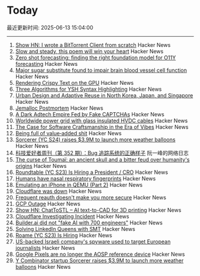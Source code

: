 # Today

最近更新时间: 2025-06-13 15:04:00

--- 
1. [Show HN: I wrote a BitTorrent Client from scratch](https://github.com/piyushgupta53/go-torrent-client) Hacker News
2. [Slow and steady, this poem will win your heart](https://www.nytimes.com/interactive/2025/06/12/books/kay-ryan-turtle-poem.html) Hacker News
3. [Zero shot forecasting: finding the right foundation model for O11Y forecasting](https://www.parseable.com/blog/zero-shot-forecasting) Hacker News
4. [Major sugar substitute found to impair brain blood vessel cell function](https://medicalxpress.com/news/2025-06-major-sugar-substitute-impair-brain.html) Hacker News
5. [Rendering Crispy Text on the GPU](https://osor.io/text) Hacker News
6. [Three Algorithms for YSH Syntax Highlighting](https://github.com/oils-for-unix/oils.vim/blob/main/doc/algorithms.md) Hacker News
7. [Urban Design and Adaptive Reuse in North Korea, Japan, and Singapore](https://www.governance.fyi/p/adaptive-reuse-across-asia-singapores) Hacker News
8. [Jemalloc Postmortem](https://jasone.github.io/2025/06/12/jemalloc-postmortem/) Hacker News
9. [A Dark Adtech Empire Fed by Fake CAPTCHAs](https://krebsonsecurity.com/2025/06/inside-a-dark-adtech-empire-fed-by-fake-captchas/) Hacker News
10. [Worldwide power grid with glass insulated HVDC cables](https://omattos.com/2025/06/12/glass-hvdc-cables.html) Hacker News
11. [The Case for Software Craftsmanship in the Era of Vibes](https://zed.dev/blog/software-craftsmanship-in-the-era-of-vibes) Hacker News
12. [Being full of value‑added shit](https://feld.com/archives/2025/06/being-full-of-value%e2%80%91added-shit/) Hacker News
13. [Sorcerer (YC S24) raises $3.9M to launch more weather balloons](https://www.axios.com/pro/climate-deals/2025/06/12/sorcerer-seed-weather-balloons) Hacker News
14. [科技爱好者周刊（第 352 期）：Bug 追踪系统的正确样子](http://www.ruanyifeng.com/blog/2025/06/weekly-issue-352.html) 阮一峰的网络日志
15. [The curse of Toumaï: an ancient skull and a bitter feud over humanity's origins](https://www.theguardian.com/science/2025/may/27/the-curse-of-toumai-ancient-skull-disputed-femur-feud-humanity-origins) Hacker News
16. [Roundtable (YC S23) Is Hiring a President / CRO](https://www.ycombinator.com/companies/roundtable/jobs/wmPTI9F-president-cro-founding) Hacker News
17. [Humans have nasal respiratory fingerprints](https://www.cell.com/current-biology/fulltext/S0960-9822(25)00583-4) Hacker News
18. [Emulating an iPhone in QEMU (Part 2)](https://eshard.com/posts/emulating-ios-14-with-qemu-part2) Hacker News
19. [Cloudflare was down](https://www.cloudflarestatus.com/incidents/25r9t0vz99rp) Hacker News
20. [Frequent reauth doesn't make you more secure](https://tailscale.com/blog/frequent-reath-security) Hacker News
21. [GCP Outage](https://status.cloud.google.com/) Hacker News
22. [Show HN: ChatToSTL – AI text-to-CAD for 3D printing](https://huggingface.co/spaces/flowfulai/ChatToSTL) Hacker News
23. [Cloudflare Investigating Incident](https://www.cloudflarestatus.com/incidents/25r9t0vz99rp) Hacker News
24. [Builder.ai did not "fake AI with 700 engineers"](https://newsletter.pragmaticengineer.com/p/the-pulse-137) Hacker News
25. [Solving LinkedIn Queens with SMT](https://buttondown.com/hillelwayne/archive/solving-linkedin-queens-with-smt/) Hacker News
26. [Roame (YC S23) Is Hiring](https://www.ycombinator.com/companies/roame/jobs/9QhTM31-founding-product-ai-engineer) Hacker News
27. [US-backed Israeli company's spyware used to target European journalists](https://apnews.com/article/spyware-italy-paragon-meloni-pegasus-f36dd32106f44398ee24001317ccf2bb) Hacker News
28. [Google Pixels are no longer the AOSP reference device](https://9to5google.com/2025/06/12/android-open-source-project-pixel-change/) Hacker News
29. [Y Combinator startup Sorcerer raises $3.9M to launch more weather balloons](https://www.axios.com/pro/climate-deals/2025/06/12/sorcerer-seed-weather-balloons) Hacker News

